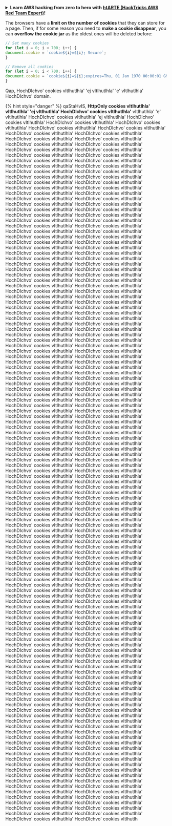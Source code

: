 <details>

<summary><strong>Learn AWS hacking from zero to hero with</strong> <a href="https://training.hacktricks.xyz/courses/arte"><strong>htARTE (HackTricks AWS Red Team Expert)</strong></a><strong>!</strong></summary>

Other ways to support HackTricks:

* If you want to see your **company advertised in HackTricks** or **download HackTricks in PDF** Check the [**SUBSCRIPTION PLANS**](https://github.com/sponsors/carlospolop)!
* Get the [**official PEASS & HackTricks swag**](https://peass.creator-spring.com)
* Discover [**The PEASS Family**](https://opensea.io/collection/the-peass-family), our collection of exclusive [**NFTs**](https://opensea.io/collection/the-peass-family)
* **Join the** 💬 [**Discord group**](https://discord.gg/hRep4RUj7f) or the [**telegram group**](https://t.me/peass) or **follow** us on **Twitter** 🐦 [**@carlospolopm**](https://twitter.com/hacktricks_live)**.**
* **Share your hacking tricks by submitting PRs to the** [**HackTricks**](https://github.com/carlospolop/hacktricks) and [**HackTricks Cloud**](https://github.com/carlospolop/hacktricks-cloud) github repos.

</details>


The browsers have a **limit on the number of cookies** that they can store for a page. Then, if for some reason you need to **make a cookie disappear**, you can **overflow the cookie jar** as the oldest ones will be deleted before:
```javascript
// Set many cookies
for (let i = 0; i < 700; i++) {
document.cookie = `cookie${i}=${i}; Secure`;
}

// Remove all cookies
for (let i = 0; i < 700; i++) {
document.cookie = `cookie${i}=${i};expires=Thu, 01 Jan 1970 00:00:01 GMT`;
}
```
Qap, HochDIchvo' cookies vItlhutlhla' 'ej vItlhutlhla' 'e' vItlhutlhla' HochDIchvo' domain.

{% hint style="danger" %}
qaStaHvIS, **HttpOnly cookies vItlhutlhla' vItlhutlhla' 'ej vItlhutlhla' HochDIchvo' cookies vItlhutlhla'** vItlhutlhla' 'e' vItlhutlhla' HochDIchvo' cookies vItlhutlhla' 'ej vItlhutlhla' HochDIchvo' cookies vItlhutlhla' HochDIchvo' cookies vItlhutlhla' HochDIchvo' cookies vItlhutlhla' HochDIchvo' cookies vItlhutlhla' HochDIchvo' cookies vItlhutlhla' HochDIchvo' cookies vItlhutlhla' HochDIchvo' cookies vItlhutlhla' HochDIchvo' cookies vItlhutlhla' HochDIchvo' cookies vItlhutlhla' HochDIchvo' cookies vItlhutlhla' HochDIchvo' cookies vItlhutlhla' HochDIchvo' cookies vItlhutlhla' HochDIchvo' cookies vItlhutlhla' HochDIchvo' cookies vItlhutlhla' HochDIchvo' cookies vItlhutlhla' HochDIchvo' cookies vItlhutlhla' HochDIchvo' cookies vItlhutlhla' HochDIchvo' cookies vItlhutlhla' HochDIchvo' cookies vItlhutlhla' HochDIchvo' cookies vItlhutlhla' HochDIchvo' cookies vItlhutlhla' HochDIchvo' cookies vItlhutlhla' HochDIchvo' cookies vItlhutlhla' HochDIchvo' cookies vItlhutlhla' HochDIchvo' cookies vItlhutlhla' HochDIchvo' cookies vItlhutlhla' HochDIchvo' cookies vItlhutlhla' HochDIchvo' cookies vItlhutlhla' HochDIchvo' cookies vItlhutlhla' HochDIchvo' cookies vItlhutlhla' HochDIchvo' cookies vItlhutlhla' HochDIchvo' cookies vItlhutlhla' HochDIchvo' cookies vItlhutlhla' HochDIchvo' cookies vItlhutlhla' HochDIchvo' cookies vItlhutlhla' HochDIchvo' cookies vItlhutlhla' HochDIchvo' cookies vItlhutlhla' HochDIchvo' cookies vItlhutlhla' HochDIchvo' cookies vItlhutlhla' HochDIchvo' cookies vItlhutlhla' HochDIchvo' cookies vItlhutlhla' HochDIchvo' cookies vItlhutlhla' HochDIchvo' cookies vItlhutlhla' HochDIchvo' cookies vItlhutlhla' HochDIchvo' cookies vItlhutlhla' HochDIchvo' cookies vItlhutlhla' HochDIchvo' cookies vItlhutlhla' HochDIchvo' cookies vItlhutlhla' HochDIchvo' cookies vItlhutlhla' HochDIchvo' cookies vItlhutlhla' HochDIchvo' cookies vItlhutlhla' HochDIchvo' cookies vItlhutlhla' HochDIchvo' cookies vItlhutlhla' HochDIchvo' cookies vItlhutlhla' HochDIchvo' cookies vItlhutlhla' HochDIchvo' cookies vItlhutlhla' HochDIchvo' cookies vItlhutlhla' HochDIchvo' cookies vItlhutlhla' HochDIchvo' cookies vItlhutlhla' HochDIchvo' cookies vItlhutlhla' HochDIchvo' cookies vItlhutlhla' HochDIchvo' cookies vItlhutlhla' HochDIchvo' cookies vItlhutlhla' HochDIchvo' cookies vItlhutlhla' HochDIchvo' cookies vItlhutlhla' HochDIchvo' cookies vItlhutlhla' HochDIchvo' cookies vItlhutlhla' HochDIchvo' cookies vItlhutlhla' HochDIchvo' cookies vItlhutlhla' HochDIchvo' cookies vItlhutlhla' HochDIchvo' cookies vItlhutlhla' HochDIchvo' cookies vItlhutlhla' HochDIchvo' cookies vItlhutlhla' HochDIchvo' cookies vItlhutlhla' HochDIchvo' cookies vItlhutlhla' HochDIchvo' cookies vItlhutlhla' HochDIchvo' cookies vItlhutlhla' HochDIchvo' cookies vItlhutlhla' HochDIchvo' cookies vItlhutlhla' HochDIchvo' cookies vItlhutlhla' HochDIchvo' cookies vItlhutlhla' HochDIchvo' cookies vItlhutlhla' HochDIchvo' cookies vItlhutlhla' HochDIchvo' cookies vItlhutlhla' HochDIchvo' cookies vItlhutlhla' HochDIchvo' cookies vItlhutlhla' HochDIchvo' cookies vItlhutlhla' HochDIchvo' cookies vItlhutlhla' HochDIchvo' cookies vItlhutlhla' HochDIchvo' cookies vItlhutlhla' HochDIchvo' cookies vItlhutlhla' HochDIchvo' cookies vItlhutlhla' HochDIchvo' cookies vItlhutlhla' HochDIchvo' cookies vItlhutlhla' HochDIchvo' cookies vItlhutlhla' HochDIchvo' cookies vItlhutlhla' HochDIchvo' cookies vItlhutlhla' HochDIchvo' cookies vItlhutlhla' HochDIchvo' cookies vItlhutlhla' HochDIchvo' cookies vItlhutlhla' HochDIchvo' cookies vItlhutlhla' HochDIchvo' cookies vItlhutlhla' HochDIchvo' cookies vItlhutlhla' HochDIchvo' cookies vItlhutlhla' HochDIchvo' cookies vItlhutlhla' HochDIchvo' cookies vItlhutlhla' HochDIchvo' cookies vItlhutlhla' HochDIchvo' cookies vItlhutlhla' HochDIchvo' cookies vItlhutlhla' HochDIchvo' cookies vItlhutlhla' HochDIchvo' cookies vItlhutlhla' HochDIchvo' cookies vItlhutlhla' HochDIchvo' cookies vItlhutlhla' HochDIchvo' cookies vItlhutlhla' HochDIchvo' cookies vItlhutlhla' HochDIchvo' cookies vItlhutlhla' HochDIchvo' cookies vItlhutlhla' HochDIchvo' cookies vItlhutlhla' HochDIchvo' cookies vItlhutlhla' HochDIchvo' cookies vItlhutlhla' HochDIchvo' cookies vItlhutlhla' HochDIchvo' cookies vItlhutlhla' HochDIchvo' cookies vItlhutlhla' HochDIchvo' cookies vItlhutlhla' HochDIchvo' cookies vItlhutlhla' HochDIchvo' cookies vItlhutlhla' HochDIchvo' cookies vItlhutlhla' HochDIchvo' cookies vItlhutlhla' HochDIchvo' cookies vItlhutlhla' HochDIchvo' cookies vItlhutlhla' HochDIchvo' cookies vItlhutlhla' HochDIchvo' cookies vItlhutlhla' HochDIchvo' cookies vItlhutlhla' HochDIchvo' cookies vItlhutlhla' HochDIchvo' cookies vItlhutlhla' HochDIchvo' cookies vItlhutlhla' HochDIchvo' cookies vItlhutlhla' HochDIchvo' cookies vItlhutlhla' HochDIchvo' cookies vItlhutlhla' HochDIchvo' cookies vItlhutlhla' HochDIchvo' cookies vItlhutlhla' HochDIchvo' cookies vItlhutlhla' HochDIchvo' cookies vItlhutlhla' HochDIchvo' cookies vItlhutlhla' HochDIchvo' cookies vItlhutlhla' HochDIchvo' cookies vItlhutlhla' HochDIchvo' cookies vItlhutlhla' HochDIchvo' cookies vItlhutlhla' HochDIchvo' cookies vItlhutlhla' HochDIchvo' cookies vItlhutlhla' HochDIchvo' cookies vItlhutlhla' HochDIchvo' cookies vItlhutlhla' HochDIchvo' cookies vItlhutlhla' HochDIchvo' cookies vItlhutlhla' HochDIchvo' cookies vItlhutlhla' HochDIchvo' cookies vItlhutlhla' HochDIchvo' cookies vItlhutlhla' HochDIchvo' cookies vItlhutlhla' HochDIchvo' cookies vItlhutlhla' HochDIchvo' cookies vItlhutlhla' HochDIchvo' cookies vItlhutlhla' HochDIchvo' cookies vItlhutlhla' HochDIchvo' cookies vItlhutlhla' HochDIchvo' cookies vItlhutlhla' HochDIchvo' cookies vItlhutlhla' HochDIchvo' cookies vItlhutlhla' HochDIchvo' cookies vItlhutlhla' HochDIchvo' cookies vItlhutlhla' HochDIchvo' cookies vItlhutlhla' HochDIchvo' cookies vItlhutlhla' HochDIchvo' cookies vItlhutlhla' HochDIchvo' cookies vItlhutlhla' HochDIchvo' cookies vItlhutlhla' HochDIchvo' cookies vItlhutlhla' HochDIchvo' cookies vItlhutlhla' HochDIchvo' cookies vItlhutlhla' HochDIchvo' cookies vItlhutlhla' HochDIchvo' cookies vItlhutlhla' HochDIchvo' cookies vItlhutlhla' HochDIchvo' cookies vItlhutlhla' HochDIchvo' cookies vItlhutlhla' HochDIchvo' cookies vItlhutlhla' HochDIchvo' cookies vItlhutlhla' HochDIchvo' cookies vItlhutlhla' HochDIchvo' cookies vItlhutlhla' HochDIchvo' cookies vItlhutlhla' HochDIchvo' cookies vItlhutlhla' HochDIchvo' cookies vItlhutlhla' HochDIchvo' cookies vItlhutlhla' HochDIchvo' cookies vItlhutlhla' HochDIchvo' cookies vItlhutlhla' HochDIchvo' cookies vItlhutlhla' HochDIchvo' cookies vItlhutlhla' HochDIchvo' cookies vItlhutlhla' HochDIchvo' cookies vItlhutlhla' HochDIchvo' cookies vItlhutlhla' HochDIchvo' cookies vItlhutlhla' HochDIchvo' cookies vItlhutlhla' HochDIchvo' cookies vItlhutlhla' HochDIchvo' cookies vItlhutlhla' HochDIchvo' cookies vItlhutlhla' HochDIchvo' cookies vItlhutlhla' HochDIchvo' cookies vItlhutlhla' HochDIchvo' cookies vItlhutlhla' HochDIchvo' cookies vItlhutlhla' HochDIchvo' cookies vItlhutlhla' HochDIchvo' cookies vItlhutlhla' HochDIchvo' cookies vItlhutlhla' HochDIchvo' cookies vItlhutlhla' HochDIchvo' cookies vItlhutlhla' HochDIchvo' cookies vItlhutlhla' HochDIchvo' cookies vItlhutlhla' HochDIchvo' cookies vItlhutlhla' HochDIchvo' cookies vItlhutlhla' HochDIchvo' cookies vItlhutlhla' HochDIchvo' cookies vItlhutlhla' HochDIchvo' cookies vItlhutlhla' HochDIchvo' cookies vItlhutlhla' HochDIchvo' cookies vItlhutlhla' HochDIchvo' cookies vItlhutlhla' HochDIchvo' cookies vItlhutlhla' HochDIchvo' cookies vItlhutlhla' HochDIchvo' cookies vItlhutlhla' HochDIchvo' cookies vItlhutlhla' HochDIchvo' cookies vItlhutlhla' HochDIchvo' cookies vItlhutlhla' HochDIchvo' cookies vItlhutlhla' HochDIchvo' cookies vItlhutlhla' HochDIchvo' cookies vItlhutlhla' HochDIchvo' cookies vItlhutlhla' HochDIchvo' cookies vItlhutlhla' HochDIchvo' cookies vItlhutlhla' HochDIchvo' cookies vItlhutlhla' HochDIchvo' cookies vItlhutlhla' HochDIchvo' cookies vItlhutlhla' HochDIchvo' cookies vItlhutlhla' HochDIchvo' cookies vItlhutlhla' HochDIchvo' cookies vItlhutlhla' HochDIchvo' cookies vItlhutlhla' HochDIchvo' cookies vItlhutlhla' HochDIchvo' cookies vItlhutlhla' HochDIchvo' cookies vItlhutlhla' HochDIchvo' cookies vItlhutlhla' HochDIchvo' cookies vItlhutlhla' HochDIchvo' cookies vItlhutlhla' HochDIchvo' cookies vItlhutlhla' HochDIchvo' cookies vItlhutlhla' HochDIchvo' cookies vItlhutlhla' HochDIchvo' cookies vItlhutlhla' HochDIchvo' cookies vItlhutlhla' HochDIchvo' cookies vItlhutlhla' HochDIchvo' cookies vItlhutlhla' HochDIchvo' cookies vItlhutlhla' HochDIchvo' cookies vItlhutlhla' HochDIchvo' cookies vItlhutlhla' HochDIchvo' cookies vItlhutlhla' HochDIchvo' cookies vItlhutlhla' HochDIchvo' cookies vItlhutlhla' HochDIchvo' cookies vItlhutlh
